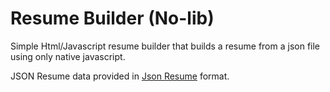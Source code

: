 # Resume Builder (No-lib)

Simple Html/Javascript resume builder that builds a resume from a json file using only native javascript.

JSON Resume data provided in [Json Resume](https://github.com/jsonresume/resume-schema) format.
